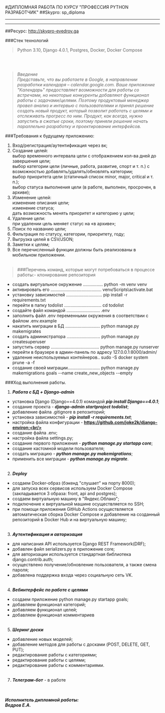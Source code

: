 #ДИПЛОМНАЯ РАБОТА ПО КУРСУ "ПРОФЕССИЯ PYTHON РАЗРАБОТЧИК"
##Skypro: sp_diploma
***
***

##Ресурс: http://skypro-evedrov.ga

###Cтек технологий
>Python 3.10, Django 4.0.1, Postgres, Docker, Docker Compose

<br/><br/>
>*Введение<br/>
Представьте, что вы работаете в Google, в направлении разработки календаря – calendar.google.com.
Ваше приложение "Календарь" предоставляет возможности для работы со встречами, но некоторые конкуренты добавляют
функционал работы с задачами/целями. Поэтому продуктовый менеджер провел анализ и интервью с пользователями и принял
решение создать новый продукт, который позволит работать с целями и отслеживать прогресс по ним.
Продукт, как всегда, нужно запустить в сжатые сроки, поэтому приняли решение начать параллельно разработку
и проектирование интерфейсов.*


###Требования к будущему приложению:
1. Вход/регистрация/аутентификация через вк; 
2. Создание целей:<br/>
выбор временного интервала цели с отображением кол-ва дней до завершения цели;<br/> 
выбор категории цели (личные, работа, развитие, спорт и т. п.) с возможностью добавлять/удалять/обновлять категории;<br/> 
выбор приоритета цели (статичный список minor, major, critical и т. п.); <br/>
выбор статуса выполнения цели (в работе, выполнен, просрочен, в архиве);<br/>
3. Изменение целей:<br/> 
изменение описания цели;<br/>
изменение статуса; <br/>
дать возможность менять приоритет и категорию у цели;
4. Удаление цели:<br/>
при удалении цель меняет статус на «в архиве»;<br/>
5. Поиск по названию цели;<br/>
6. Фильтрация по статусу, категории, приоритету, году;<br/> 
7. Выгрузка целей в CSV/JSON;<br/>
8. Заметки к целям;<br/>
9. Все перечисленный функции должны быть реализованы в мобильном приложении.<br/><br/>

>###Перечень команд, которые могут потребоваться в процессе работы:- клонирование репозитория
- создать виртуальное окружение ................ python -m venv venv
- активировать его ......................................... venv/Scripts\activate.bat
- установку зависимостей ............................. pip install -r requirements.txt
- перейти в папку todolist .............................. cd todolist
- cоздайте файл командой ........................... .env
- заполнить файл .env переменными окружения в соответствии с файлом .env.example
- накатить миграции в БД ............................ python manage.py makemigrates
- создать администратора ........................... python manage.py createsuperuser
- запустить сервер ....................................... python manage.py runserver
- перейти в браузере в админ-панель по адресу 127.0.0.1:8000/admin/
- удаление неиспользуемых контейнеров.. sudo -S docker system prune -a -f
- создание своей миграции.......................... python manage.py makemigrations goals --name create_new_objects --empty


###Ход выполнения работы.
1. ***Работа с БД + Django-admin***<br/>
- установка Django (Django==4.0.1) командой  _**pip install Django==4.0.1**_;<br/>
- создание проекта - _**django-admin startproject todolist**_;<br/>
- добавление файла .gitignore в репозиторий;<br/>
- установка зависимостей - _**pip install -r requirements.txt**_;<br/>
- настройка файла конфигурации - **https://github.com/joke2k/django-environ;<br/>**
- создание файла .env;<br/>
- настройка файла settings.py;<br/>
- создание первого приложения - _**python manage.py startapp core**_;<br/>
- создание кастомной модели пользователя;<br/>
- создать миграцию - _**python manage.py makemigrations**_;<br/> 
- применить все миграции - _**python manage.py migrate**_.<br/><br/>

2. ***Deploy***
- создаем Docker-образ (бэкенд "слушает" на порту 8000);<br/>
- для запуска всех сервисов используем Docker Compose (закладывается 3 образа: front, api and postgres);<br/>
- создаем виртуальную машину в "Яндекс.Облако";<br/>
- подключение к виртуальной машине осуществляется по SSH;
- при помощи приложения GitHub Actions осуществляется автоматическая сборка Docker Compose и добавление на созданный
репозиторий в Docker Hub и на виртуальную машину;<br/><br/>
3. ***Аутентификация и авторизация***<br/>
- для написания API используется Django REST Framework(DRF);<br/>
- добавлен файл serializers.py в приложение core;<br/>
- для авторизации используется стандартная библиотека django.contrib.auth;<br/>
- осуществлено получение/обновление пользователя, а также смена пароля;<br/>
- добавлена поддержка входа через социальную сеть VK.<br/><br/>
4. ***Вебинтерфейс по работе с целями***<br/>
- создаем приложение python manage.py startapp goals;<br/>
- добавляем функционал категорий;<br/>
- добавляем функционал целей;<br/>
- добавляем функционал комментариев<br/><br/>
5. ***Шеринг доски***
- добавление новых моделей;<br/>
- добавление методов для работы с досками (POST, DELETE, GET, PUT);<br/>
- редактирование работы с категориями;<br/>
- редактирование работы с целями;<br/>
- редактирование работы с комментариями.<br/><br/>

7. ***Телеграм-бот*** - в работе


<br/><br/>***Исполнитель дипломной работы:***<br/>
***Ведров Е.А.***
